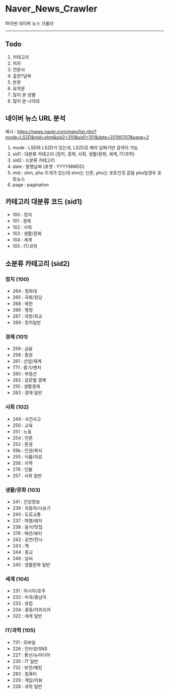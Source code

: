 # Naver_News_Crawler
파이썬 네이버 뉴스 크롤러

<hr />

## Todo
1. 카테고리
2. 저자
3. 언론사
4. 출판?날짜
5. 본문
6. 요악문
7. 많이 본 성별
8. 많이 본 나이대



## 네이버 뉴스 URL 분석

예시 : https://news.naver.com/main/list.nhn?mode=LS2D&mid=shm&sid2=310&sid1=101&date=20190707&page=2

1. mode : LSD와 LS2D가 있는데, LS2D로 해야 날짜기반 검색이 가능
2. sid1 : 대분류 카테고리 (정치, 경제, 사회, 생활/문화, 세계, IT/과학)
3. sid2 : 소분류 카테고리
4. date : 발행날짜 (포맷 : YYYYMMDD)
5. mid : shm, pho 두개가 있는데 shm는 신문, pho는 포토인것 같음 pho일경우 포토뉴스
6. page : pagination


## 카테고리 대분류 코드 (sid1)

- 100 : 정치
- 101 : 경제
- 102 : 사회
- 103 : 생활/문화
- 104 : 세계
- 105 : IT/과학


## 소분류 카테고리 (sid2)

### 정치 (100)
- 264 : 청와대
- 265 : 국회/정당
- 268 : 북한
- 266 : 행정
- 267 : 국방/외교
- 269 : 정치일반

### 경제 (101)
- 259 : 금융
- 258 : 증권
- 261 : 산업/재계
- 771 : 중기/벤처
- 260 : 부동산
- 262 : 글로벌 경제
- 310 : 생활경제
- 263 : 경제 일반

### 사회 (102)
- 249 : 사건사고
- 250 : 교육
- 251 : 노동
- 254 : 언론
- 252 : 환경
- 59b : 인권/복지
- 255 : 식품/의료
- 256 : 지역
- 276 : 인물
- 257 : 사회 일반

### 생활/문화 (103)
- 241 : 건강정보
- 239 : 자동차/시승기
- 240 : 도로교통
- 237 : 여행/레저
- 238 : 음식/맛집
- 376 : 패션/뷰티
- 242 : 공연/전시
- 243 : 책
- 244 : 종교
- 248 : 날씨
- 245 : 생활문화 일반

### 세계 (104)
- 231 : 아시아/호주
- 232 : 미국/중남미
- 233 : 유럽
- 234 : 중동/아프리카
- 322 : 세계 일반

### IT/과학 (105)
- 731 : 모바일
- 226 : 인터넷/SNS
- 227 : 통신/뉴미디어
- 230 : IT 일반
- 732 : 보안/해킹
- 283 : 컴퓨터
- 229 : 게임/리뷰
- 228 : 과학 일반